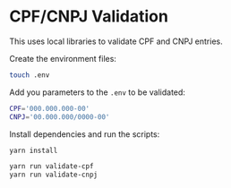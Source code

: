 # CPF/CNPJ Validation

This uses local libraries to validate CPF and CNPJ entries.

Create the environment files:

```sh
touch .env
```

Add you parameters to the `.env` to be validated:

```sh
CPF='000.000.000-00'
CNPJ='00.000.000/0000-00'
```

Install dependencies and run the scripts:

```sh
yarn install

yarn run validate-cpf
yarn run validate-cnpj
```

